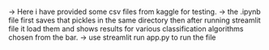 ->  Here i have provided some csv files from kaggle for testing.
-> the .ipynb file first saves that pickles in the same directory then after running streamlit file it load them and shows results for various classification algorithms chosen from the bar.
-> use   streamlit run app.py to run the file
